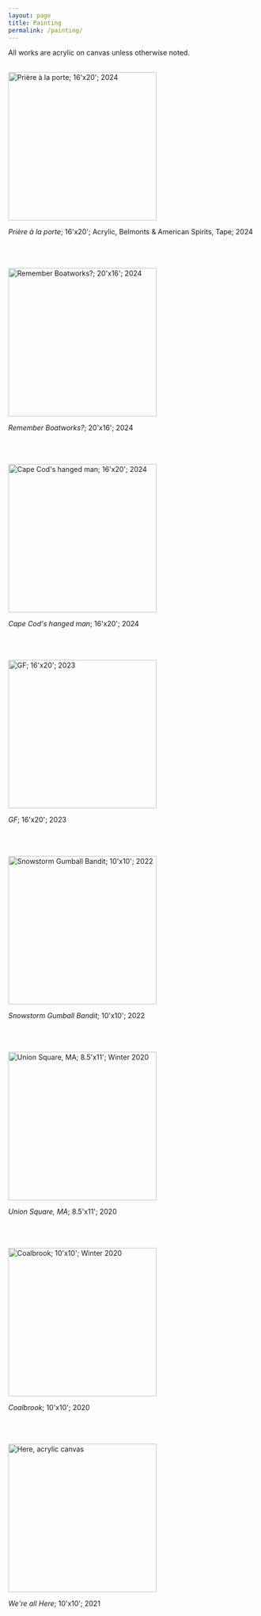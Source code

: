 ```yaml
---
layout: page
title: Painting
permalink: /painting/
---
```

All works are acrylic on canvas unless otherwise noted.
<br/><br/>

<a href="/assets/image_67515137.JPG">
<img src="/assets/image_67515137.JPG" alt="Prière à la porte; 16'x20'; 2024" width="300">
</a>

*Prière à la porte*; 16'x20'; Acrylic, Belmonts & American Spirits, Tape; 2024
<br/><br/>
<br/><br/>

<a href="/assets/image_67154433.JPG">
<img src="/assets/image_67154433.JPG" alt="Remember Boatworks?; 20'x16'; 2024" width="300">
</a>

*Remember Boatworks?*; 20'x16'; 2024
<br/><br/>
<br/><br/>

<a href="/assets/image_67179009.JPG">
<img src="/assets/image_67179009.JPG" alt="Cape Cod's hanged man; 16'x20'; 2024" width="300">
</a>

*Cape Cod's hanged man*; 16'x20'; 2024
<br/><br/>
<br/><br/>

<a href="/assets/image_67172865.JPG">
<img src="/assets/image_67172865.JPG" alt="GF; 16'x20'; 2023" width="300">
</a>

*GF*; 16'x20'; 2023
<br/><br/>
<br/><br/>

<a href="/assets/image_67191041.JPG">
<img src="/assets/image_67191041.JPG" alt="Snowstorm Gumball Bandit; 10'x10'; 2022" width="300">
</a>

*Snowstorm Gumball Bandit*; 10'x10'; 2022
<br/><br/>
<br/><br/>

<a href="/assets/image_67221505.JPG">
<img src="/assets/image_67221505.JPG" alt="Union Square, MA; 8.5'x11'; Winter 2020" width="300">
</a>

*Union Square, MA*; 8.5'x11'; 2020
<br/><br/>
<br/><br/>



<a href="/assets/image_67149313.JPG">
<img src="/assets/image_67149313.JPG" alt="Coalbrook; 10'x10'; Winter 2020" width="300">
</a>

*Coalbrook*; 10'x10'; 2020
<br/><br/>
<br/><br/>


<a href="/assets/image_67145473.JPG">
<img src="/assets/image_67145473.JPG" alt="Here, acrylic canvas" width="300">
</a>

*We're all Here*; 10'x10'; 2021
